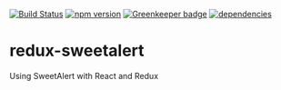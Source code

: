 [![Build Status](https://travis-ci.org/mrstebo/redux-sweetalert.svg?branch=master)](https://travis-ci.org/mrstebo/redux-sweetalert)
[![npm version](https://badge.fury.io/js/redux-sweetalert.svg)](https://badge.fury.io/js/redux-sweetalert)
[![Greenkeeper badge](https://badges.greenkeeper.io/mrstebo/redux-sweetalert.svg)](https://greenkeeper.io/)
[![dependencies](https://david-dm.org/mrstebo/redux-sweetalert.svg)](https://david-dm.org/mrstebo/redux-sweetalert)

# redux-sweetalert

Using SweetAlert with React and Redux
